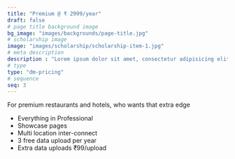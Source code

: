 ```yaml
---
title: "Premium @ ₹ 2999/year"
draft: false
# page title background image
bg_image: "images/backgrounds/page-title.jpg"
# scholarship image
image: "images/scholarship/scholarship-item-1.jpg"
# meta description
description : "Lorem ipsum dolor sit amet, consectetur adipisicing elit, sed do eiusmod tempor incididunt ut labore. dolore magna aliqua. Ut enim ad minim veniam, quis nostrud."
# type
type: "dm-pricing"
# sequence
seq: 3
---
```


For premium restaurants and hotels, who wants that extra edge

* Everything in Professional
* Showcase pages
* Multi location inter-connect
* 3 free data upload per year
* Extra data uploads ₹99/upload